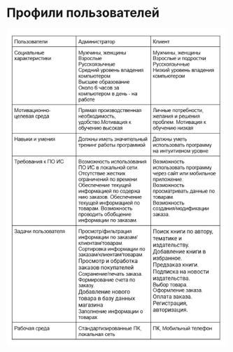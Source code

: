 # Профили пользователей

![Профили пользователей](https://github.com/fpmi-hci-2025/project12b-aquarius/blob/pages/img/%D0%9F%D1%80%D0%BE%D1%84%D0%B8%D0%BB%D0%B8%D0%9F%D0%BE%D0%BB%D1%8C%D0%B7%D0%BE%D0%B2%D0%B0%D1%82%D0%B5%D0%BB%D0%B5%D0%B9.png)
